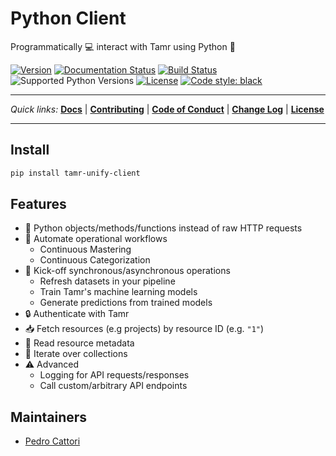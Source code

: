 # Python Client
Programmatically 💻 interact with Tamr using Python 🐍

[![Version](https://img.shields.io/pypi/v/tamr-unify-client.svg?style=flat-square)](https://pypi.org/project/tamr-unify-client/)
[![Documentation Status](https://readthedocs.org/projects/tamr-client/badge/?version=stable&style=flat-square)](https://tamr-client.readthedocs.io/en/stable/?badge=stable)
[![Build Status](https://img.shields.io/travis/Datatamer/tamr-client.svg?style=flat-square)](https://travis-ci.org/Datatamer/tamr-client)
![Supported Python Versions](https://img.shields.io/pypi/pyversions/tamr-unify-client.svg?style=flat-square)
[![License](https://img.shields.io/pypi/l/tamr-unify-client.svg?style=flat-square)](LICENSE)
[![Code style: black](https://img.shields.io/badge/code%20style-black-000000.svg?style=flat-square)](https://github.com/ambv/black)

---

*Quick links:*
**[Docs](https://tamr-client.readthedocs.io/en/stable/)** |
**[Contributing](https://tamr-client.readthedocs.io/en/stable/contributor-guide.html)** |
**[Code of Conduct](https://github.com/Datatamer/tamr-client/blob/master/CODE_OF_CONDUCT.md)** |
**[Change Log](https://github.com/Datatamer/tamr-client/blob/master/CHANGELOG.md)** |
**[License](https://github.com/Datatamer/tamr-client/blob/master/LICENSE)**

---

## Install

```sh
pip install tamr-unify-client
```

## Features
- 🐍 Python objects/methods/functions instead of raw HTTP requests
- 🤖 Automate operational workflows
  - Continuous Mastering
  - Continuous Categorization
- 🚀 Kick-off synchronous/asynchronous operations
  - Refresh datasets in your pipeline
  - Train Tamr's machine learning models
  - Generate predictions from trained models
- 🔒 Authenticate with Tamr
- 📥 Fetch resources (e.g projects) by resource ID (e.g. `"1"`)
- 📝 Read resource metadata
- 🔁 Iterate over collections
- ⚠️ Advanced
  - Logging for API requests/responses
  - Call custom/arbitrary API endpoints

## Maintainers

- [Pedro Cattori](https://github.com/pcattori)
